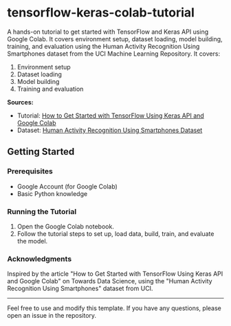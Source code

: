 # tensorflow-keras-colab-tutorial
A hands-on tutorial to get started with TensorFlow and Keras API using Google Colab. It covers environment setup, dataset loading, model building, training, and evaluation using the Human Activity Recognition Using Smartphones dataset from the UCI Machine Learning Repository. It covers:

1. Environment setup
2. Dataset loading
3. Model building
4. Training and evaluation

**Sources:**
- Tutorial: [How to Get Started with TensorFlow Using Keras API and Google Colab](https://towardsdatascience.com/how-to-set-started-with-tensorflow-using-keras-api-and-google-colab-5421e5e4ef56)
- Dataset: [Human Activity Recognition Using Smartphones Dataset](https://archive.ics.uci.edu/dataset/240/human+activity+recognition+using+smartphones)

## Getting Started

### Prerequisites

- Google Account (for Google Colab)
- Basic Python knowledge

### Running the Tutorial

1. Open the Google Colab notebook.
2. Follow the tutorial steps to set up, load data, build, train, and evaluate the model.

### Acknowledgments

Inspired by the article "How to Get Started with TensorFlow Using Keras API and Google Colab" on Towards Data Science, using the "Human Activity Recognition Using Smartphones" dataset from UCI.

---

Feel free to use and modify this template. If you have any questions, please open an issue in the repository.


